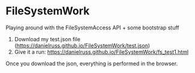 # FileSystemWork
Playing around with the FileSystemAccess API + some bootstrap stuff


1. Download my test.json file (https://danielruss.github.io/FileSystemWork/test.json)
2. Give it a run: https://danielruss.github.io/FileSystemWork/fs_test1.html

Once you download the json, everything is performed in the browser.
